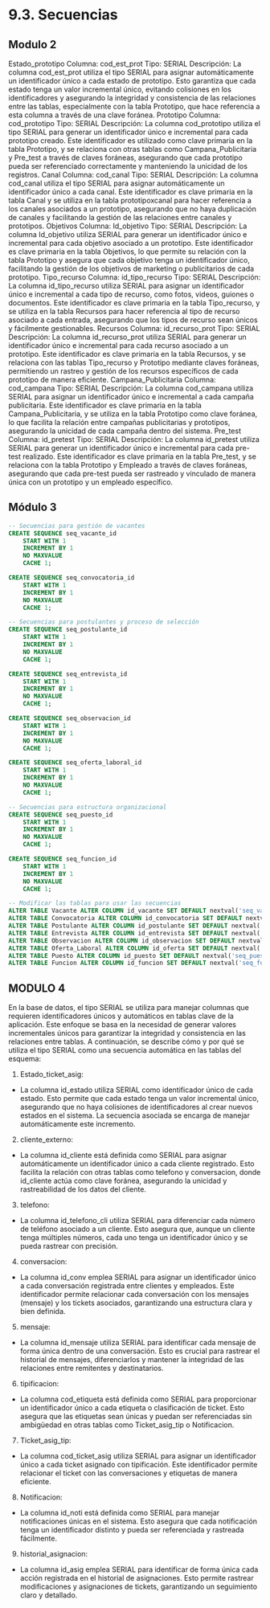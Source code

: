 # 9.3. Secuencias
## Modulo 2
Estado_prototipo
Columna: cod_est_prot
Tipo: SERIAL 
Descripción: La columna cod_est_prot utiliza el tipo SERIAL para asignar automáticamente un identificador único a cada estado de prototipo. Esto garantiza que cada estado tenga un valor incremental único, evitando colisiones en los identificadores y asegurando la integridad y consistencia de las relaciones entre las tablas, especialmente con la tabla Prototipo, que hace referencia a esta columna a través de una clave foránea.
Prototipo
Columna: cod_prototipo
Tipo: SERIAL
Descripción: La columna cod_prototipo utiliza el tipo SERIAL para generar un identificador único e incremental para cada prototipo creado. Este identificador es utilizado como clave primaria en la tabla Prototipo, y se relaciona con otras tablas como Campana_Publicitaria y Pre_test a través de claves foráneas, asegurando que cada prototipo pueda ser referenciado correctamente y manteniendo la unicidad de los registros.
Canal
Columna: cod_canal
Tipo: SERIAL
Descripción: La columna cod_canal utiliza el tipo SERIAL para asignar automáticamente un identificador único a cada canal. Este identificador es clave primaria en la tabla Canal y se utiliza en la tabla prototipoxcanal para hacer referencia a los canales asociados a un prototipo, asegurando que no haya duplicación de canales y facilitando la gestión de las relaciones entre canales y prototipos.
Objetivos
Columna: Id_objetivo
Tipo: SERIAL
Descripción: La columna Id_objetivo utiliza SERIAL para generar un identificador único e incremental para cada objetivo asociado a un prototipo. Este identificador es clave primaria en la tabla Objetivos, lo que permite su relación con la tabla Prototipo y asegura que cada objetivo tenga un identificador único, facilitando la gestión de los objetivos de marketing o publicitarios de cada prototipo.
Tipo_recurso
Columna: id_tipo_recurso
Tipo: SERIAL
Descripción: La columna id_tipo_recurso utiliza SERIAL para asignar un identificador único e incremental a cada tipo de recurso, como fotos, videos, guiones o documentos. Este identificador es clave primaria en la tabla Tipo_recurso, y se utiliza en la tabla Recursos para hacer referencia al tipo de recurso asociado a cada entrada, asegurando que los tipos de recurso sean únicos y fácilmente gestionables.
Recursos
Columna: id_recurso_prot
Tipo: SERIAL
Descripción: La columna id_recurso_prot utiliza SERIAL para generar un identificador único e incremental para cada recurso asociado a un prototipo. Este identificador es clave primaria en la tabla Recursos, y se relaciona con las tablas Tipo_recurso y Prototipo mediante claves foráneas, permitiendo un rastreo y gestión de los recursos específicos de cada prototipo de manera eficiente.
Campana_Publicitaria
Columna: cod_campana
Tipo: SERIAL
Descripción: La columna cod_campana utiliza SERIAL para asignar un identificador único e incremental a cada campaña publicitaria. Este identificador es clave primaria en la tabla Campana_Publicitaria, y se utiliza en la tabla Prototipo como clave foránea, lo que facilita la relación entre campañas publicitarias y prototipos, asegurando la unicidad de cada campaña dentro del sistema.
Pre_test
Columna: id_pretest
Tipo: SERIAL
Descripción: La columna id_pretest utiliza SERIAL para generar un identificador único e incremental para cada pre-test realizado. Este identificador es clave primaria en la tabla Pre_test, y se relaciona con la tabla Prototipo y Empleado a través de claves foráneas, asegurando que cada pre-test pueda ser rastreado y vinculado de manera única con un prototipo y un empleado específico.
## Módulo 3
```sql
-- Secuencias para gestión de vacantes
CREATE SEQUENCE seq_vacante_id
    START WITH 1
    INCREMENT BY 1
    NO MAXVALUE
    CACHE 1;

CREATE SEQUENCE seq_convocatoria_id  
    START WITH 1
    INCREMENT BY 1 
    NO MAXVALUE
    CACHE 1;

-- Secuencias para postulantes y proceso de selección
CREATE SEQUENCE seq_postulante_id
    START WITH 1
    INCREMENT BY 1
    NO MAXVALUE 
    CACHE 1;

CREATE SEQUENCE seq_entrevista_id
    START WITH 1
    INCREMENT BY 1
    NO MAXVALUE
    CACHE 1;

CREATE SEQUENCE seq_observacion_id 
    START WITH 1
    INCREMENT BY 1
    NO MAXVALUE
    CACHE 1;

CREATE SEQUENCE seq_oferta_laboral_id
    START WITH 1
    INCREMENT BY 1
    NO MAXVALUE
    CACHE 1;

-- Secuencias para estructura organizacional
CREATE SEQUENCE seq_puesto_id
    START WITH 1
    INCREMENT BY 1
    NO MAXVALUE
    CACHE 1;

CREATE SEQUENCE seq_funcion_id
    START WITH 1
    INCREMENT BY 1
    NO MAXVALUE
    CACHE 1;

-- Modificar las tablas para usar las secuencias
ALTER TABLE Vacante ALTER COLUMN id_vacante SET DEFAULT nextval('seq_vacante_id');
ALTER TABLE Convocatoria ALTER COLUMN id_convocatoria SET DEFAULT nextval('seq_convocatoria_id');
ALTER TABLE Postulante ALTER COLUMN id_postulante SET DEFAULT nextval('seq_postulante_id');
ALTER TABLE Entrevista ALTER COLUMN id_entrevista SET DEFAULT nextval('seq_entrevista_id');
ALTER TABLE Observacion ALTER COLUMN id_observacion SET DEFAULT nextval('seq_observacion_id');
ALTER TABLE Oferta_Laboral ALTER COLUMN id_oferta SET DEFAULT nextval('seq_oferta_laboral_id');
ALTER TABLE Puesto ALTER COLUMN id_puesto SET DEFAULT nextval('seq_puesto_id');
ALTER TABLE Funcion ALTER COLUMN id_funcion SET DEFAULT nextval('seq_funcion_id');
```
## MODULO 4
En la base de datos, el tipo SERIAL se utiliza para manejar columnas que requieren identificadores únicos y automáticos en tablas clave de la aplicación. Este enfoque se basa en la necesidad de generar valores incrementales únicos para garantizar la integridad y consistencia en las relaciones entre tablas. A continuación, se describe cómo y por qué se utiliza el tipo SERIAL como una secuencia automática en las tablas del esquema:

1. Estado_ticket_asig:

- La columna id_estado utiliza SERIAL como identificador único de cada estado. Esto permite que cada estado tenga un valor incremental único, asegurando que no haya colisiones de identificadores al crear nuevos estados en el sistema. La secuencia asociada se encarga de manejar automáticamente este incremento.
2. cliente_externo:

- La columna id_cliente está definida como SERIAL para asignar automáticamente un identificador único a cada cliente registrado. Esto facilita la relación con otras tablas como telefono y conversacion, donde id_cliente actúa como clave foránea, asegurando la unicidad y rastreabilidad de los datos del cliente.
3. telefono:

- La columna id_telefono_cli utiliza SERIAL para diferenciar cada número de teléfono asociado a un cliente. Esto asegura que, aunque un cliente tenga múltiples números, cada uno tenga un identificador único y se pueda rastrear con precisión.
4. conversacion:

- La columna id_conv emplea SERIAL para asignar un identificador único a cada conversación registrada entre clientes y empleados. Este identificador permite relacionar cada conversación con los mensajes (mensaje) y los tickets asociados, garantizando una estructura clara y bien definida.
5. mensaje:

- La columna id_mensaje utiliza SERIAL para identificar cada mensaje de forma única dentro de una conversación. Esto es crucial para rastrear el historial de mensajes, diferenciarlos y mantener la integridad de las relaciones entre remitentes y destinatarios.
6. tipificacion:

- La columna cod_etiqueta está definida como SERIAL para proporcionar un identificador único a cada etiqueta o clasificación de ticket. Esto asegura que las etiquetas sean únicas y puedan ser referenciadas sin ambigüedad en otras tablas como Ticket_asig_tip o Notificacion.
7. Ticket_asig_tip:

- La columna cod_ticket_asig utiliza SERIAL para asignar un identificador único a cada ticket asignado con tipificación. Este identificador permite relacionar el ticket con las conversaciones y etiquetas de manera eficiente.
8. Notificacion:

- La columna id_noti está definida como SERIAL para manejar notificaciones únicas en el sistema. Esto asegura que cada notificación tenga un identificador distinto y pueda ser referenciada y rastreada fácilmente.
9. historial_asignacion:

- La columna id_asig emplea SERIAL para identificar de forma única cada acción registrada en el historial de asignaciones. Esto permite rastrear modificaciones y asignaciones de tickets, garantizando un seguimiento claro y detallado.
